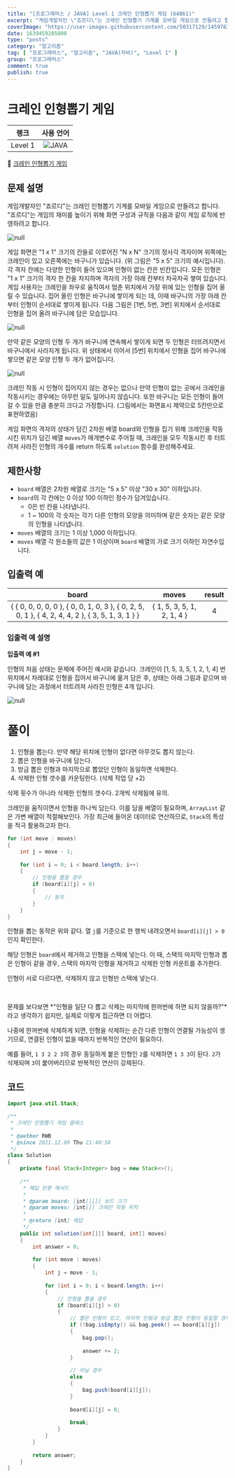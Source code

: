```yaml
---
title: "[프로그래머스 / JAVA] Level 1 크레인 인형뽑기 게임 (64061)"
excerpt: "게임개발자인 \"죠르디\"는 크레인 인형뽑기 기계를 모바일 게임으로 만들려고 합니다. \"죠르디\"는 게임의 재미를 높이기 위해 화면 구성과 규칙을 다음과 같이 게임 로직에 반영하려고 합니다."
coverImage: "https://user-images.githubusercontent.com/50317129/145976356-6b5d1430-31c0-4c34-829e-6be8f747ab19.png"
date: 1639459205000
type: "posts"
category: "알고리즘"
tag: [ "프로그래머스", "알고리즘", "JAVA(자바)", "Level 1" ]
group: "프로그래머스"
comment: true
publish: true
---
```


# 크레인 인형뽑기 게임

|  랭크   |                                                      사용 언어                                                      |
| :-----: | :-----------------------------------------------------------------------------------------------------------------: |
| Level 1 | ![JAVA](https://shields.io/badge/java-JDK%2011-lightgray?logo=java&style=plastic&logoColor=white&labelColor=orange) |

🔗 [크레인 인형뽑기 게임](https://programmers.co.kr/learn/courses/30/lessons/64061)





## 문제 설명

게임개발자인 "죠르디"는 크레인 인형뽑기 기계를 모바일 게임으로 만들려고 합니다.
"죠르디"는 게임의 재미를 높이기 위해 화면 구성과 규칙을 다음과 같이 게임 로직에 반영하려고 합니다.

![null](https://grepp-programmers.s3.ap-northeast-2.amazonaws.com/files/production/69f1cd36-09f4-4435-8363-b71a650f7448/crane_game_101.png)

게임 화면은 "1 x 1" 크기의 칸들로 이루어진 "N x N" 크기의 정사각 격자이며 위쪽에는 크레인이 있고 오른쪽에는 바구니가 있습니다. (위 그림은 "5 x 5" 크기의 예시입니다). 각 격자 칸에는 다양한 인형이 들어 있으며 인형이 없는 칸은 빈칸입니다. 모든 인형은 "1 x 1" 크기의 격자 한 칸을 차지하며 격자의 가장 아래 칸부터 차곡차곡 쌓여 있습니다. 게임 사용자는 크레인을 좌우로 움직여서 멈춘 위치에서 가장 위에 있는 인형을 집어 올릴 수 있습니다. 집어 올린 인형은 바구니에 쌓이게 되는 데, 이때 바구니의 가장 아래 칸부터 인형이 순서대로 쌓이게 됩니다. 다음 그림은 [1번, 5번, 3번] 위치에서 순서대로 인형을 집어 올려 바구니에 담은 모습입니다.

![null](https://grepp-programmers.s3.ap-northeast-2.amazonaws.com/files/production/638e2162-b1e4-4bbb-b0d7-62d31e97d75c/crane_game_102.png)

만약 같은 모양의 인형 두 개가 바구니에 연속해서 쌓이게 되면 두 인형은 터뜨려지면서 바구니에서 사라지게 됩니다. 위 상태에서 이어서 [5번] 위치에서 인형을 집어 바구니에 쌓으면 같은 모양 인형 두 개가 없어집니다.

![null](https://grepp-programmers.s3.ap-northeast-2.amazonaws.com/files/production/8569d736-091e-4771-b2d3-7a6e95a20c22/crane_game_103.gif)

크레인 작동 시 인형이 집어지지 않는 경우는 없으나 만약 인형이 없는 곳에서 크레인을 작동시키는 경우에는 아무런 일도 일어나지 않습니다. 또한 바구니는 모든 인형이 들어갈 수 있을 만큼 충분히 크다고 가정합니다. (그림에서는 화면표시 제약으로 5칸만으로 표현하였음)

게임 화면의 격자의 상태가 담긴 2차원 배열 board와 인형을 집기 위해 크레인을 작동시킨 위치가 담긴 배열 `moves`가 매개변수로 주어질 때, 크레인을 모두 작동시킨 후 터트려져 사라진 인형의 개수를 return 하도록 `solution` 함수를 완성해주세요.





## 제한사항

* `board` 배열은 2차원 배열로 크기는 "5 x 5" 이상 "30 x 30" 이하입니다.
* `board`의 각 칸에는 0 이상 100 이하인 정수가 담겨있습니다.
  * 0은 빈 칸을 나타냅니다.
  * 1 ~ 100의 각 숫자는 각기 다른 인형의 모양을 의미하며 같은 숫자는 같은 모양의 인형을 나타냅니다.
* `moves` 배열의 크기는 1 이상 1,000 이하입니다.
* `moves` 배열 각 원소들의 값은 1 이상이며 `board` 배열의 가로 크기 이하인 자연수입니다.





## 입출력 예

|                                               board                                               |           moves            | result |
| :-----------------------------------------------------------------------------------------------: | :------------------------: | :----: |
| { { 0, 0, 0, 0, 0 }, { 0, 0, 1, 0, 3 }, { 0, 2, 5, 0, 1 }, { 4, 2, 4, 4, 2 }, { 3, 5, 1, 3, 1 } } | { 1, 5, 3, 5, 1, 2, 1, 4 } |   4    |



### 입출력 예 설명

**입출력 예 #1**

인형의 처음 상태는 문제에 주어진 예시와 같습니다. 크레인이 [1, 5, 3, 5, 1, 2, 1, 4] 번 위치에서 차례대로 인형을 집어서 바구니에 옮겨 담은 후, 상태는 아래 그림과 같으며 바구니에 담는 과정에서 터트려져 사라진 인형은 4개 입니다.

![null](https://grepp-programmers.s3.ap-northeast-2.amazonaws.com/files/production/bb0f59c7-6b72-485a-8302-217fe53ea88f/crane_game_104.jpg)










# 풀이

1. 인형을 뽑는다. 만약 해당 위치에 인형이 없다면 아무것도 뽑지 않는다.
2. 뽑은 인형을 바구니에 담는다.
3. 방금 뽑은 인형과 마지막으로 뽑았던 인형이 동일하면 삭제한다.
4. 삭제한 인형 갯수를 카운팅한다. (삭제 작업 당 +2)

삭제 횟수가 아니라 삭제한 인형의 갯수다. 2개씩 삭제됨에 유의.

크레인을 움직이면서 인형을 하나씩 담는다. 이를 담을 배열이 필요하며, `ArrayList` 같은 가변 배열이 적절해보인다. 가장 최근에 들어온 데이터로 연산하므로, `Stack`의 특성을 적극 활용하고자 한다.

``` java
for (int move : moves)
{
	int j = move - 1;
	
	for (int i = 0; i < board.length; i++)
	{
		// 인형을 뽑을 경우
		if (board[i][j] > 0)
		{
			// 동작
		}
	}
}
```

인형을 뽑는 동작은 위와 같다. 열 `j`를 기준으로 한 행씩 내려오면서 `board[i][j] > 0`인지 확인한다.

해당 인형은 `board`에서 제거하고 인형을 스택에 넣는다. 이 때, 스택의 마지막 인형과 뽑은 인형이 같을 경우, 스택의 마지막 인형을 제거하고 삭제한 인형 카운트를 추가한다.

인형이 서로 다르다면, 삭제하지 않고 인형만 스택에 넣는다.

<br />

문제를 보다보면 *"인형을 일단 다 뽑고 삭제는 마지막에 한꺼번에 하면 되지 않을까?"*라고 생각하기 쉽지만, 실제로 이렇게 접근하면 더 어렵다.

나중에 한꺼번에 삭제하게 되면, 인형을 삭제하는 순간 다른 인형이 연결될 가능성이 생기므로, 연결된 인형이 없을 때까지 반복적인 연산이 필요하다.

예를 들어, `1 3 2 2 3`의 경우 동일하게 붙은 인형인 `2`를 삭제하면 `1 3 3`이 된다. `2`가 삭제되며 `3`이 붙어버리므로 반복적인 연산이 강제된다.





## 코드

``` java
import java.util.Stack;

/**
 * 크레인 인형뽑기 게임 클래스
 *
 * @author RWB
 * @since 2021.12.09 Thu 21:40:58
 */
class Solution
{
	private final Stack<Integer> bag = new Stack<>();
	
	/**
	 * 해답 반환 메서드
	 *
	 * @param board: [int[][]] 보드 크기
	 * @param moves: [int[]] 크레인 작동 위치
	 *
	 * @return [int] 해답
	 */
	public int solution(int[][] board, int[] moves)
	{
		int answer = 0;
		
		for (int move : moves)
		{
			int j = move - 1;
			
			for (int i = 0; i < board.length; i++)
			{
				// 인형을 뽑을 경우
				if (board[i][j] > 0)
				{
					// 뽑은 인형이 있고, 마지막 인형과 방금 뽑은 인형이 동일할 경우
					if (!bag.isEmpty() && bag.peek() == board[i][j])
					{
						bag.pop();
						
						answer += 2;
					}
					
					// 아닐 경우
					else
					{
						bag.push(board[i][j]);
					}
					
					board[i][j] = 0;
					
					break;
				}
			}
		}
		
		return answer;
	}
}
```